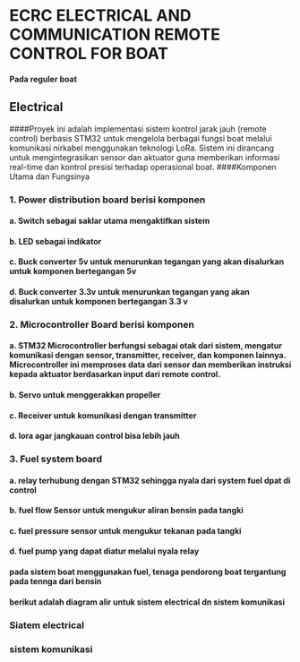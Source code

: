 # ECRC ELECTRICAL AND COMMUNICATION REMOTE CONTROL FOR BOAT
#### Pada reguler boat 

## Electrical 

####Proyek ini adalah implementasi sistem kontrol jarak jauh (remote control) berbasis STM32 untuk mengelola berbagai fungsi boat melalui komunikasi nirkabel menggunakan teknologi LoRa. Sistem ini dirancang untuk mengintegrasikan sensor dan aktuator guna memberikan informasi real-time dan kontrol presisi terhadap operasional boat.
####Komponen Utama dan Fungsinya

### 1. Power distribution board berisi komponen 
#### a. Switch sebagai saklar utama mengaktifkan sistem
#### b. LED sebagai indikator
#### c. Buck converter 5v untuk menurunkan tegangan yang akan disalurkan untuk komponen bertegangan 5v
#### d. Buck converter 3.3v untuk menurunkan tegangan yang akan disalurkan untuk komponen bertegangan 3.3 v

### 2. Microcontroller Board berisi komponen 
#### a. STM32 Microcontroller berfungsi sebagai otak dari sistem, mengatur komunikasi dengan sensor, transmitter, receiver, dan komponen lainnya. Microcontroller ini memproses data dari sensor dan memberikan instruksi kepada aktuator berdasarkan input dari remote control.
#### b. Servo untuk menggerakkan propeller 
#### c. Receiver untuk komunikasi dengan transmitter 
#### d. lora agar jangkauan control bisa lebih jauh

### 3. Fuel system board 
#### a. relay terhubung dengan STM32 sehingga nyala dari system fuel dpat di control 
#### b. fuel flow Sensor untuk mengukur aliran bensin pada tangki
#### c. fuel pressure sensor untuk mengukur tekanan pada tangki 
#### d. fuel pump yang dapat diatur melalui nyala relay

#### pada sistem boat menggunakan fuel, tenaga pendorong boat tergantung pada tennga dari bensin
#### berikut adalah diagram alir untuk sistem electrical dn sistem komunikasi 

### Siatem electrical 

### sistem komunikasi 


